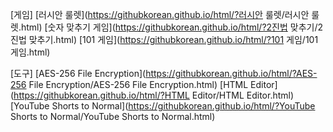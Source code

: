 [게임]
[러시안 룰렛](https://githubkorean.github.io/html/?러시안 룰렛/러시안 룰렛.html)
[숫자 맞추기 게임](https://githubkorean.github.io/html/?2진법 맞추기/2진법 맞추기.html)
[101 게임](https://githubkorean.github.io/html/?101 게임/101 게임.html)

[도구]
[AES-256 File Encryption](https://githubkorean.github.io/html/?AES-256 File Encryption/AES-256 File Encryption.html)
[HTML Editor](https://githubkorean.github.io/html/?HTML Editor/HTML Editor.html)
[YouTube Shorts to Normal](https://githubkorean.github.io/html/?YouTube Shorts to Normal/YouTube Shorts to Normal.html)
